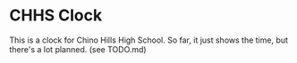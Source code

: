 # CHHS Clock

This is a clock for Chino Hills High School. So far, it just shows the time, but there's a lot planned. (see TODO.md)
